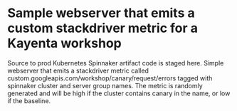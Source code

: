 # Sample webserver that emits a custom stackdriver metric for a Kayenta workshop

Source to prod Kubernetes Spinnaker artifact code is staged here. Simple webserver that emits a stackdriver metric
called custom.googleapis.com/workshop/canary/request/errors tagged with spinnaker cluster and server group names.
The metric is randomly generated and will be high if the cluster contains canary in the name, or low if the baseline.
